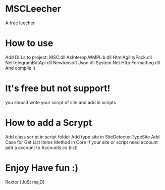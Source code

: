 # MSCLeecher
A free leecher
# How to use
Add DLLs to project:
MSC.dll
AxInterop.WMPLib.dll
HtmlAgilityPack.dll
NetTelegramBotApi.dll
Newtonsoft.Json.dll
System.Net.Http.Formatting.dll
And compile it
# It's free but not support!
you should write your script of site and add in scripts
# How to add a Scrypt
Add class script in script folder
Add type site in SiteDetecter.TypeSite
Add Case for Get List Items Method in Core
If your site or script need account add a account to Accounts.cs (list)
# Enjoy Have fun :) 
Rextor
[Ju$t majD]
